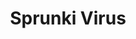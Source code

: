 ---
slug: sprunki-virus-2522
title: Sprunki Virus
description: "Sprunki Virus is an exciting online game. Play for free directly in your browser!"
icon: /images/popular_mods/Sprunki Virus.png
url: https://wowtbc.net/sprunkin/sprunki-virus/index.html
previewImage: /images/popular_mods/Sprunki Virus.png
type: popular mods

# SEO配置
seo:
  title: "Sprunki Virus - Play Free Online Game | Fun Browser Games"
  description: "Sprunki Virus - Play this fun online game for free in your browser. No download required!"
  ogImage: "/images/popular_mods/Sprunki Virus.png"
  keywords: "sprunki-virus-2522, online game, browser game, free game, popular mods game, play online"

videoUrls:
  - https://www.youtube.com/embed/example1
  - https://www.youtube.com/embed/example2

whyPlay:
  title: "Why Play Sprunki Virus?"
  items:
    - "Immersive Gameplay: Sprunki Virus offers an engaging and immersive gaming experience that will keep you entertained for hours"
    - "Challenging Levels: Test your skills with increasingly difficult challenges and obstacles"
    - "Beautiful Graphics: Enjoy stunning visuals and smooth animations that bring the game world to life"
    - "Regular Updates: New content and features are added regularly to keep the game fresh and exciting"
    - "Free to Play: Experience all the fun without spending a penny"
    - "Community Features: Connect with other players, share strategies, and compete for high scores"
    - "Cross-Platform: Play on any device with a web browser, no downloads required"

features:
  title: "Key Features of Sprunki Virus"
  image: "/images/popular_mods/Sprunki Virus.png"
  items:
    - "Intuitive Controls: Easy to learn controls make Sprunki Virus accessible for players of all skill levels"
    - "Multiple Game Modes: Enjoy various gameplay options that provide different challenges and experiences"
    - "Character Customization: Personalize your gaming experience with unique characters and items"
    - "Achievement System: Complete special tasks to earn rewards and recognition"
    - "Leaderboards: Compete with players worldwide and see who can achieve the highest scores"

characteristics:
  title: "Game Characteristics"
  image: "/images/popular_mods/Sprunki Virus.png"
  items:
    - "Genre: Popular mods game with elements of strategy and skill"
    - "Difficulty: Suitable for both casual gamers and those seeking a challenge"
    - "Play Time: Quick sessions or extended gameplay, depending on your preference"
    - "Art Style: Vibrant and engaging visuals that enhance the gaming experience"
    - "Sound Design: Immersive audio that complements the gameplay perfectly"

info: "Sprunki Virus is an exciting online game that offers players a unique and engaging gaming experience. With its intuitive controls, stunning visuals, and challenging gameplay, Sprunki Virus provides hours of entertainment for players of all ages and skill levels. Whether you're looking for a quick gaming session during a break or an extended play session, Sprunki Virus delivers an immersive experience that will keep you coming back for more. The game features multiple levels of increasing difficulty, ensuring that players are constantly challenged as they progress. With regular updates adding new content and features, Sprunki Virus remains fresh and exciting, providing endless entertainment options for its growing community of players."

howToPlayIntro: "Welcome to Sprunki Virus! This guide will walk you through the basics and help you master the game. Whether you're a beginner or looking to improve your skills, these tips and instructions will enhance your gaming experience."

howToPlaySteps:
  - title: "Getting Started"
    description: "Begin your Sprunki Virus adventure by familiarizing yourself with the controls. Use your keyboard or mouse to navigate through the game interface. The tutorial will guide you through the basic mechanics and help you understand the objectives."
  - title: "Understanding the Objectives"
    description: "In Sprunki Virus, your main goal is to progress through levels by completing specific objectives. Each level presents unique challenges that require different strategies and approaches."
  - title: "Mastering the Controls"
    description: "Practice using the controls to improve your precision and reaction time. Sprunki Virus requires quick reflexes and strategic thinking to overcome obstacles and defeat opponents."
  - title: "Utilizing Power-ups"
    description: "Collect power-ups throughout the game to enhance your abilities and overcome difficult challenges. Each power-up offers unique advantages that can be crucial for success."
  - title: "Developing Strategies"
    description: "As you progress in Sprunki Virus, develop effective strategies for different scenarios. Analyze patterns, anticipate challenges, and adapt your approach to maximize your performance."

faq:
  title: "Frequently Asked Questions about Sprunki Virus"
  items:
    - question: "Is Sprunki Virus free to play?"
      answer: "Yes, Sprunki Virus is completely free to play directly in your web browser. No downloads or purchases are required to enjoy the full game experience."
    - question: "Can I play Sprunki Virus on mobile devices?"
      answer: "Yes, Sprunki Virus is optimized for both desktop and mobile play. You can enjoy the game on any device with a web browser and internet connection."
    - question: "Are there any in-game purchases?"
      answer: "While Sprunki Virus is free to play, there may be optional in-game purchases available for cosmetic items or additional features that don't affect core gameplay."
    - question: "How often is Sprunki Virus updated?"
      answer: "The developers regularly update Sprunki Virus with new content, features, and improvements based on player feedback and game performance."
    - question: "Can I play Sprunki Virus offline?"
      answer: "Currently, Sprunki Virus requires an internet connection to play as it's a browser-based online game."
    - question: "Is Sprunki Virus suitable for children?"
      answer: "Yes, Sprunki Virus is designed to be family-friendly and suitable for players of all ages."
    - question: "How do I report bugs or issues?"
      answer: "If you encounter any problems while playing Sprunki Virus, you can report them through the game's support page or contact the developers directly through their website."
    - question: "Still Have Questions?"
      answer: "If you have additional questions about Sprunki Virus that aren't covered in this FAQ, please visit our support center or contact our customer service team for assistance."
---